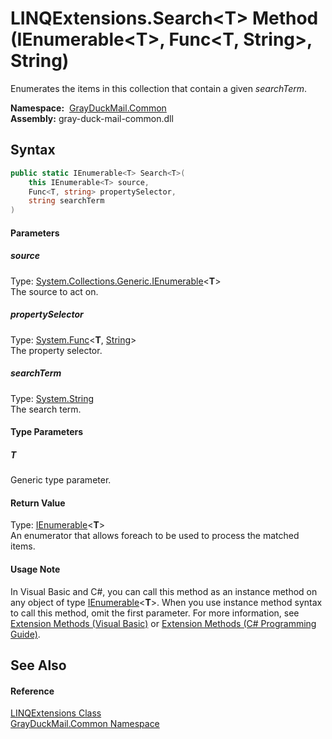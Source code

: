 LINQExtensions.Search&lt;T> Method (IEnumerable&lt;T>, Func&lt;T, String>, String)
==================================================================================
Enumerates the items in this collection that contain a given *searchTerm*.

  **Namespace:**  [GrayDuckMail.Common][1]  
  **Assembly:** gray-duck-mail-common.dll

Syntax
------

```csharp
public static IEnumerable<T> Search<T>(
	this IEnumerable<T> source,
	Func<T, string> propertySelector,
	string searchTerm
)

```

#### Parameters

##### *source*
Type: [System.Collections.Generic.IEnumerable][2]&lt;**T**>  
 The source to act on.

##### *propertySelector*
Type: [System.Func][3]&lt;**T**, [String][4]>  
 The property selector.

##### *searchTerm*
Type: [System.String][4]  
 The search term.

#### Type Parameters

##### *T*
Generic type parameter.

#### Return Value
Type: [IEnumerable][2]&lt;**T**>  
 An enumerator that allows foreach to be used to process the matched items. 
#### Usage Note
In Visual Basic and C#, you can call this method as an instance method on any object of type [IEnumerable][2]&lt;**T**>. When you use instance method syntax to call this method, omit the first parameter. For more information, see [Extension Methods (Visual Basic)][5] or [Extension Methods (C# Programming Guide)][6].

See Also
--------

#### Reference
[LINQExtensions Class][7]  
[GrayDuckMail.Common Namespace][1]  

[1]: ../README.md
[2]: https://docs.microsoft.com/dotnet/api/system.collections.generic.ienumerable-1
[3]: https://docs.microsoft.com/dotnet/api/system.func-2
[4]: https://docs.microsoft.com/dotnet/api/system.string
[5]: https://docs.microsoft.com/dotnet/visual-basic/programming-guide/language-features/procedures/extension-methods
[6]: https://docs.microsoft.com/dotnet/csharp/programming-guide/classes-and-structs/extension-methods
[7]: README.md